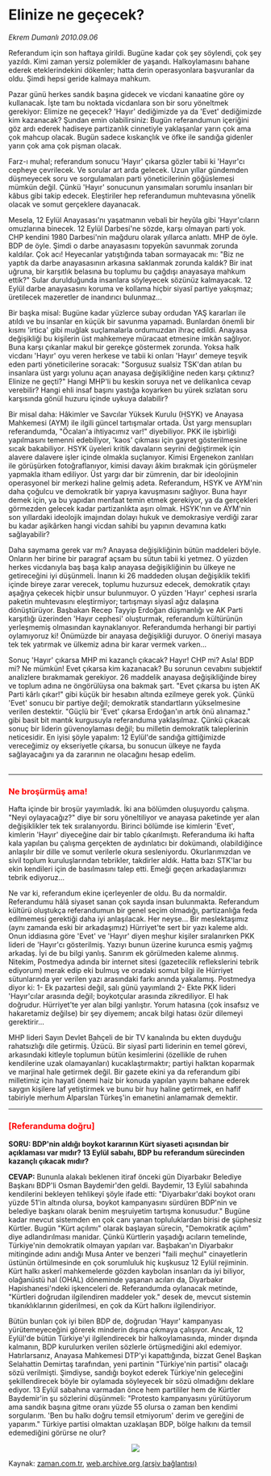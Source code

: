 # Elinize ne geçecek?

*Ekrem Dumanlı 2010.09.06*

<td class="columnist-detail">
<p>Referandum için son haftaya girildi. Bugüne kadar çok şey söylendi, çok şey yazıldı. Kimi zaman yersiz polemikler de yaşandı. Halkoylamasını bahane ederek eteklerindekini dökenler; hatta derin operasyonlara başvuranlar da oldu. Şimdi hepsi geride kalmaya mahkum.</p>
<p>
<div id="haberMetinDiv">
<p>Pazar günü herkes sandık başına gidecek ve vicdani kanaatine göre oy kullanacak. İşte tam bu noktada vicdanlara son bir soru yöneltmek gerekiyor: Elimize ne geçecek? 'Hayır' dediğimizde ya da 'Evet' dediğimizde kim kazanacak? Şundan emin olabilirsiniz: Bugün referandumun içeriğini göz ardı ederek hadiseye partizanlık cinnetiyle yaklaşanlar yarın çok ama çok mahcup olacak. Bugün sadece kıskançlık ve öfke ile sandığa gidenler yarın çok ama çok pişman olacak.
<p>Farz-ı muhal; referandum sonucu 'Hayır' çıkarsa gözler tabii ki 'Hayır'cı cepheye çevrilecek. Ve sorular art arda gelecek. Uzun yıllar gündemden düşmeyecek soru ve sorgulamaları parti yöneticilerinin göğüslemesi mümkün değil. Çünkü 'Hayır' sonucunun yansımaları sorumlu insanları bir kâbus gibi takip edecek. Eleştiriler hep referandumun muhtevasına yönelik olacak ve somut gerçeklere dayanacak.
<p>Mesela, 12 Eylül Anayasası'nı yaşatmanın vebali bir heyûla gibi 'Hayır'cıların omuzlarına binecek. 12 Eylül Darbesi'ne sözde, karşı olmayan parti yok. CHP kendini 1980 Darbesi'nin mağduru olarak yıllarca anlattı. MHP de öyle. BDP de öyle. Şimdi o darbe anayasasını topyekûn savunmak zorunda kaldılar. Çok acı! Heyecanlar yatıştığında taban sormayacak mı: "Biz ne yaptık da darbe anayasasının arkasına saklanmak zorunda kaldık? Bir inat uğruna, bir karşıtlık belasına bu toplumu bu çağdışı anayasaya mahkum ettik?" Sular durulduğunda insanlara söyleyecek sözünüz kalmayacak. 12 Eylül darbe anayasasını koruma ve kollama hiçbir siyasî partiye yakışmaz; üretilecek mazeretler de inandırıcı bulunmaz...
<p>Bir başka misal: Bugüne kadar yüzlerce subay ordudan YAŞ kararları ile atıldı ve bu insanlar en küçük bir savunma yapamadı. Bunlardan önemli bir kısmı 'irtica' gibi muğlak suçlamalarla ordumuzdan ihraç edildi. Anayasa değişikliği bu kişilerin üst mahkemeye müracaat etmesine imkân sağlıyor. Buna karşı çıkanlar makul bir gerekçe göstermek zorunda. Yoksa halk vicdanı 'Hayır' oyu veren herkese ve tabii ki onları 'Hayır' demeye teşvik eden parti yöneticilerine soracak: "Sorgusuz sualsiz TSK'dan atılan bu insanlara üst yargı yolunu açan anayasa değişikliğine neden karşı çıktınız? Elinize ne geçti?" Hangi MHP'li bu keskin soruya net ve delikanlıca cevap verebilir? Hangi ehli insaf başını yastığa koyarken bu yürek sızlatan soru karşısında gönül huzuru içinde uykuya dalabilir?
<p>Bir misal daha: Hâkimler ve Savcılar Yüksek Kurulu (HSYK) ve Anayasa Mahkemesi (AYM) ile ilgili güncel tartışmalar ortada. Üst yargı mensupları referandumda, "Öcalan'a ihtiyacımız var!" diyebiliyor. PKK ile işbirliği yapılmasını temenni edebiliyor, 'kaos' çıkması için gayret gösterilmesine sıcak bakabiliyor. HSYK üyeleri kritik davaların seyrini değiştirmek için alavere dalavere işler içinde olmakla suçlanıyor. Kimisi Ergenekon zanlıları ile görüşürken fotoğraflanıyor, kimisi davayı âkim bırakmak için görüşmeler yapmakla itham ediliyor. Üst yargı dar bir zümrenin, dar bir ideolojinin operasyonel bir merkezi haline gelmiş adeta. Referandum, HSYK ve AYM'nin daha çoğulcu ve demokratik bir yapıya kavuşmasını sağlıyor. Buna hayır demek için, ya bu yapıdan menfaat temin etmek gerekiyor, ya da gerçekleri görmezden gelecek kadar partizanlıkta aşırı olmak. HSYK'nın ve AYM'nin son yıllardaki ideolojik imajından dolayı hukuk ve demokrasiye verdiği zarar bu kadar aşikârken hangi vicdan sahibi bu yapının devamına katkı sağlayabilir?
<p>Daha saymama gerek var mı? Anayasa değişikliğinin bütün maddeleri böyle. Onların her birine bir paragraf açsam bu sütun tabii ki yetmez. O yüzden herkes vicdanıyla baş başa kalıp anayasa değişikliğinin bu ülkeye ne getireceğini iyi düşünmeli. İnanın ki 26 maddeden oluşan değişiklik teklifi içinde bireye zarar verecek, toplumu huzursuz edecek, demokratik çıtayı aşağıya çekecek hiçbir unsur bulunmuyor. O yüzden 'Hayır' cephesi ısrarla paketin muhtevasını eleştirmiyor; tartışmayı siyasî ağız dalaşına dönüştürüyor. Başbakan Recep Tayyip Erdoğan düşmanlığı ve AK Parti karşıtlığı üzerinden 'Hayır cephesi' oluşturmak, referandum kültürünün yerleşmemiş olmasından kaynaklanıyor. Referandumda herhangi bir partiyi oylamıyoruz ki! Önümüzde bir anayasa değişikliği duruyor. O öneriyi masaya tek tek yatırmak ve ülkemiz adına bir karar vermek varken...
<p>Sonuç 'Hayır' çıkarsa MHP mi kazançlı çıkacak? Hayır! CHP mi? Asla! BDP mi? Ne mümkün! Evet çıkarsa kim kazanacak? Bu sorunun cevabını subjektif analizlere bırakmamak gerekiyor. 26 maddelik anayasa değişikliğinde birey ve toplum adına ne öngörülüysa ona bakmak şart. "Evet çıkarsa bu işten AK Parti kârlı çıkar!" gibi küçük bir hesabın altında ezilmeye gerek yok. Çünkü 'Evet' sonucu bir partiye değil; demokratik standartların yükselmesine verilen destektir. "Güçlü bir 'Evet' çıkarsa Erdoğan'ın artık önü alınamaz." gibi basit bit mantık kurgusuyla referanduma yaklaşılmaz. Çünkü çıkacak sonuç bir liderin güvenoylaması değil; bu milletin demokratik taleplerinin neticesidir. En iyisi şöyle yapalım: 12 Eylül'de sandığa gittiğimizde vereceğimiz oy ekseriyetle çıkarsa, bu sonucun ülkeye ne fayda sağlayacağını ya da zararının ne olacağını hesap edelim.
<br/>
 <hr/>
<h3><font color="#FF0000">Ne broşürmüş ama!
</font></h3>
<p>Hafta içinde bir broşür yayımladık. İki ana bölümden oluşuyordu çalışma. "Neyi oylayacağız?" diye bir soru yöneltiliyor ve anayasa paketinde yer alan değişiklikler tek tek sıralanıyordu. Birinci bölümde ise kimlerin 'Evet', kimlerin 'Hayır' diyeceğine dair bir tablo çıkarılmıştı. Referanduma iki hafta kala yapılan bu çalışma gerçekten de aydınlatıcı bir dokümandı, olabildiğince anlaşılır bir dille ve somut verilerle okura sesleniyordu. Okurlarımızdan ve sivil toplum kuruluşlarından tebrikler, takdirler aldık. Hatta bazı STK'lar bu ekin kendileri için de basılmasını talep etti. Emeği geçen arkadaşlarımızı tebrik ediyoruz...
<p>Ne var ki, referandum ekine içerleyenler de oldu. Bu da normaldir. Referandumu hâlâ siyaset sanan çok sayıda insan bulunmakta. Referandum kültürü oluştukça referandumun bir genel seçim olmadığı, partizanlığa feda edilmemesi gerektiği daha iyi anlaşılacak. Her neyse... Bir meslektaşımız (aynı zamanda eski bir arkadaşımız) Hürriyet'te sert bir yazı kaleme aldı. Onun iddiasına göre 'Evet' ve 'Hayır' diyen meşhur kişiler sıralanırken PKK lideri de 'Hayır'cı gösterilmiş. Yazıyı bunun üzerine kurunca esmiş yağmış arkadaş. İyi de bu bilgi yanlış. Sanırım ek görülmeden kaleme alınmış. Nitekim, Postmedya adında bir internet sitesi (gazetecilik reflekslerini tebrik ediyorum) merak edip eki bulmuş ve oradaki somut bilgi ile Hürriyet sütunlarında yer verilen yazı arasındaki farkı anında yakalamış. Postmedya diyor ki: 1- Ek pazartesi değil, salı günü yayımlandı 2- Ekte PKK lideri 'Hayır'cılar arasında değil; boykotçular arasında zikrediliyor. El hak doğrudur. Hürriyet'te yer alan bilgi yanlıştır. Yorum hatasına (çok insafsız ve hakaretamiz değilse) bir şey diyemem; ancak bilgi hatası özür dilemeyi gerektirir...
<p>MHP lideri Sayın Devlet Bahçeli de bir TV kanalında bu ekten duyduğu rahatsızlığı dile getirmiş. Üzücü. Bir siyasî parti liderinin en temel görevi, arkasındaki kitleyle toplumun bütün kesimlerini (özellikle de ruhen kendilerine uzak olamayanları) kucaklaştırmaktır; partiyi halktan koparmak ve marjinal hale getirmek değil. Bir gazete ekini ya da referandum gibi milletimiz için hayatî önemi haiz bir konuda yapılan yayını bahane ederek saygın kişilere laf yetiştirmek ve bunu bir huy haline getirmek, en hafif tabiriyle merhum Alparslan Türkeş'in emanetini anlamamak demektir.
<p>
<hr/>
<h3><font color="#FF0000">[Referanduma doğru]
</font></h3>
<p><b>SORU: BDP'nin aldığı boykot kararının Kürt siyaseti açısından bir açıklaması var mıdır? 13 Eylül sabahı, BDP bu referandum sürecinden kazançlı çıkacak mıdır?
</b>
<p><b>CEVAP:</b> Bununla alakalı beklenen itiraf önceki gün Diyarbakır Belediye Başkanı BDP'li Osman Baydemir'den geldi. Baydemir, 13 Eylül sabahında kendilerini bekleyen tehlikeyi şöyle ifade etti: "Diyarbakır'daki boykot oranı yüzde 51'in altında olursa, boykot kampanyasını sürdüren BDP'nin ve belediye başkanı olarak benim meşruiyetim tartışma konusudur." Bugüne kadar mevcut sistemden en çok canı yanan topluluklardan birisi de şüphesiz Kürtler. Bugün "Kürt açılımı" olarak başlayan sürecin, "Demokratik açılım" diye adlandırılması manidar. Çünkü Kürtlerin yaşadığı acıların temelinde, Türkiye'nin demokratik olmayan yapıları var. Başbakan'ın Diyarbakır mitinginde adını andığı Musa Anter ve benzeri "faili meçhul" cinayetlerin üstünün örtülmesinde en çok sorumluluk hiç kuşkusuz 12 Eylül rejiminin. Kürt halkı askerî mahkemelerde gözden kaybolan insanları da iyi biliyor, olağanüstü hal (OHAL) döneminde yaşanan acıları da, Diyarbakır Hapishanesi'ndeki işkenceleri de. Referandumda oylanacak metinde, "Kürtleri doğrudan ilgilendiren maddeler yok." desek de, mevcut sistemin tıkanıklıklarının giderilmesi, en çok da Kürt halkını ilgilendiriyor.
<p>Bütün bunları çok iyi bilen BDP de, doğrudan 'Hayır' kampanyası yürütemeyeceğini görerek minderin dışına çıkmaya çalışıyor. Ancak, 12 Eylül'de bütün Türkiye'yi ilgilendirecek bir halkoylamasında, minder dışında kalmanın, BDP kurulurken verilen sözlerle örtüşmediğini akıl edemiyor. Hatırlarsanız, Anayasa Mahkemesi DTP'yi kapattığında, bizzat Genel Başkan Selahattin Demirtaş tarafından, yeni partinin "Türkiye'nin partisi" olacağı sözü verilmişti. Şimdiyse, sandığı boykot ederek Türkiye'nin geleceğini şekillendirecek böyle bir oylamada söyleyecek bir sözü olmadığını deklare ediyor. 13 Eylül sabahına varmadan önce hem partililer hem de Kürtler Baydemir'in şu sözlerini düşünmeli: "Protesto kampanyasını yürütüyorum ama sandık başına gitme oranı yüzde 55 olursa o zaman ben kendimi sorgularım. 'Ben bu halkı doğru temsil etmiyorum' derim ve gereğini de yaparım." Türkiye partisi olmaktan uzaklaşan BDP, bölge halkını da temsil edemediğini görürse ne olur?
<p>
<p align="center"><img src="http://web.archive.org/web/20110105002944im_/http://medya.zaman.com.tr/2010/09/06/tiraj.png"/></p></p></p></p></p></p></p></p></p></p></p></p></p></p></p></p></div>
</p>
<a href="http://web.archive.org/web/20110105002944/mailto:e.dumanli@zaman.com.tr">
</a></td>

Kaynak: [zaman.com.tr](http://zaman.com.tr/yazar.do?yazino=1024388), [web.archive.org (arşiv bağlantısı)](http://web.archive.org/web/20110105002944/http://www.zaman.com.tr/yazar.do?yazino=1024388)
